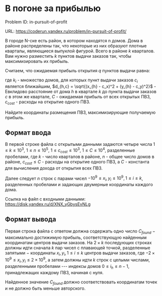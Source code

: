 # В погоне за прибылью

Problem ID: in-pursuit-of-profit

URL: https://coderun.yandex.ru/problem/in-pursuit-of-profit/

В городе N-ске есть район, в котором находятся n домов. Дома в районе распределены так, что некоторые из них образуют плотные кварталы, являющиеся выпуклой фигурой. Всего в районе $k$ кварталов. Вам нужно разместить $k$ пунктов выдачи заказов так, чтобы максимизировать их прибыль.

Считаем, что ожидаемая прибыль открытия $q$ пунктов выдачи равна:



где $k_i$ - множество домов, для которых пункт выдачи заказов $c_i$ является ближайшим, $d_{h,c} = \sqrt{(x_{h} - c_x)^2 + (y_{h} - c_y)^2}$ - Евклидово расстояние от дома $h$ в квартале $k$ до пункта выдачи заказов $c$ в этом же квартале, $C$ - ожидаемая прибыль от всех открытых ПВЗ, $c_{cost}$ - расходы на открытие одного ПВЗ.

Найдите координаты размещения ПВЗ, максимизирующие получаемую прибыль.


## Формат ввода

В первой строке файла с открытыми данными задаются четыре числа $1 \leq k \leq 10^3$, $1 \leq n \leq 10^5$, $1 \leq c_{cost} \leq 10^3$, $1 \leq C \leq 10^4$, разделенные пробелами, где $k$ - число кварталов в районе, $n$ - общее число домов в районе, $c_{cost} \leq C$ - расходы на открытие одного ПВЗ, а $C$ - константа для вычисления дохода от открытия всех ПВЗ.

Далее следует $n$ строк c парами чисел $-10^9 \leq x_i, y_i \leq 10^9, 1 \leq i \leq k$, разделенных пробелами и задающих двумерные координаты каждого дома.

Ссылка на файл с входными данными: https://disk.yandex.ru/d/XNX_yGbysEvNLg


## Формат вывода

Первая строка файла с ответом должна содержать одно число $C_{found}$ $-$ максимально достижимую прибыль, соответствующую найденным координатам центров выдачи заказов. На $2\times k$ последующих строках должны идти сначала $k$ пар чисел с плавающей точкой, разделенные запятыми $-$ координаты $x_i, y_i, 1 \leq i \leq k$ центров выдачи заказов, где $-2\times 10^9 \leq x_i, y_i \leq 2\times 10^9$, а затем должны идти $k$ строк с целыми числами, разделенными пробелами --- индексы домов $0 \leq i_{h} \leq n-1$, принадлежащих каждому ПВЗ, начиная с нуля.

Найденное значение $C_{found}$ должно соответствовать координатам точек и не должно быть меньше авторского.

